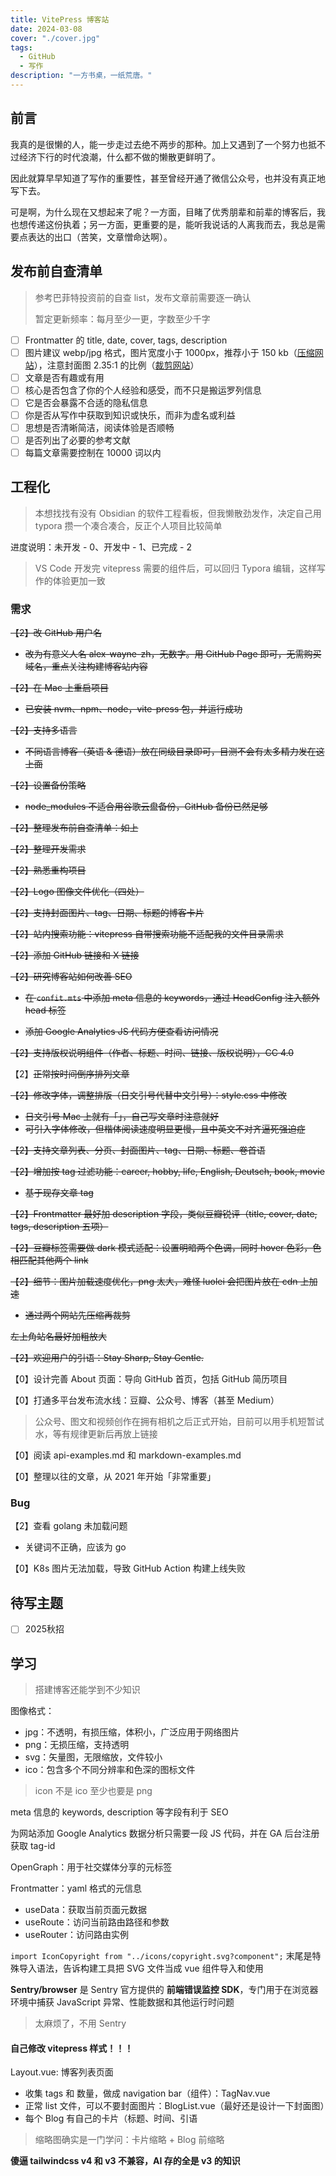 ```yaml
---
title: VitePress 博客站
date: 2024-03-08
cover: "./cover.jpg"
tags: 
  - GitHub
  - 写作
description: "一方书桌，一纸荒唐。"
---
```



## 前言

我真的是很懒的人，能一步走过去绝不两步的那种。加上又遇到了一个努力也抵不过经济下行的时代浪潮，什么都不做的懒散更鲜明了。

因此就算早早知道了写作的重要性，甚至曾经开通了微信公众号，也并没有真正地写下去。

可是啊，为什么现在又想起来了呢？一方面，目睹了优秀朋辈和前辈的博客后，我也想传递这份执着；另一方面，更重要的是，能听我说话的人离我而去，我总是需要点表达的出口（苦笑，文章憎命达啊）。

## 发布前自查清单

> 参考巴菲特投资前的自查 list，发布文章前需要逐一确认
>
> 暂定更新频率：每月至少一更，字数至少千字

* [ ] Frontmatter 的 title, date, cover, tags, description
* [ ] 图片建议 webp/jpg 格式，图片宽度小于 1000px，推荐小于 150 kb（[压缩网站](https://squoosh.app/)），注意封面图 2.35:1 的比例（[裁剪网站](https://croppola.com/)）
* [ ] 文章是否有趣或有用
* [ ] 核心是否包含了你的个人经验和感受，而不只是搬运罗列信息
* [ ] 它是否会暴露不合适的隐私信息
* [ ] 你是否从写作中获取到知识或快乐，而非为虚名或利益
* [ ] 思想是否清晰简洁，阅读体验是否顺畅
* [ ] 是否列出了必要的参考文献
* [ ] 每篇文章需要控制在 10000 词以内

## 工程化

> 本想找找有没有 Obsidian 的软件工程看板，但我懒散劲发作，决定自己用 typora 攒一个凑合凑合，反正个人项目比较简单

进度说明：未开发 - 0、开发中 - 1、已完成 - 2

> VS Code 开发完 vitepress 需要的组件后，可以回归 Typora 编辑，这样写作的体验更加一致

### 需求

~~【2】改 GitHub 用户名~~

* ~~改为有意义人名 alex-wayne-zh，无数字。用 GitHub Page 即可，无需购买域名，重点关注构建博客站内容~~

~~【2】在 Mac 上重启项目~~

* ~~已安装 nvm、npm、node，vite-press 包，并运行成功~~

~~【2】支持多语言~~

* ~~不同语言博客（英语 & 德语）放在同级目录即可，目测不会有太多精力发在这上面~~

~~【2】设置备份策略~~

* ~~node_modules 不适合用谷歌云盘备份，GitHub 备份已然足够~~

~~【2】整理发布前自查清单：如上~~

~~【2】整理开发需求~~

~~【2】熟悉重构项目~~

~~【2】Logo 图像文件优化（四处）~~

~~【2】支持封面图片、tag、日期、标题的博客卡片~~

~~【2】站内搜索功能：vitepress 自带搜索功能不适配我的文件目录需求~~

~~【2】添加 GitHub 链接和 X 链接~~

~~【2】研究博客站如何改善 SEO~~

* ~~在 `confit.mts`  中添加 meta 信息的 keywords，通过 HeadConfig 注入额外 head 标签~~

* ~~添加 Google Analytics JS 代码方便查看访问情况~~

~~【2】支持版权说明组件（作者、标题、时间、链接、版权说明），CC 4.0~~

【2】~~正常按时间倒序排列文章~~

~~【2】修改字体，调整排版（日文引号代替中文引号）：style.css 中修改~~

* ~~日文引号 Mac 上就有「」，自己写文章时注意就好~~
* ~~可引入字体修改，但楷体阅读速度明显更慢，且中英文不对齐逼死强迫症~~

~~【2】支持文章列表、分页、封面图片、tag、日期、标题、卷首语~~

~~【2】增加按 tag 过滤功能：career, hobby, life, English, Deutsch, book, movie~~

* ~~基于现存文章 tag~~

~~【2】Frontmatter 最好加 description 字段，类似豆瓣锐评（title, cover, date, tags, description 五项）~~

~~【2】豆瓣标签需要做 dark 模式适配：设置明暗两个色调，同时 hover 色彩，色相匹配其他两个 link~~

~~【2】细节：图片加载速度优化，png 太大，难怪 luolei 会把图片放在 cdn 上加速~~

* ~~通过两个网站先压缩再裁剪~~

~~左上角站名最好加粗放大~~

~~【2】欢迎用户的引语：Stay Sharp, Stay Gentle.~~



【0】设计完善 About 页面：导向 GitHub 首页，包括 GitHub 简历项目

【0】打通多平台发布流水线：豆瓣、公众号、博客（甚至 Medium）

> 公众号、图文和视频创作在拥有相机之后正式开始，目前可以用手机短暂试水，等有规律更新后再放上链接

【0】阅读 api-examples.md 和 markdown-examples.md

【0】整理以往的文章，从 2021 年开始「非常重要」

### Bug

【2】查看 golang 未加载问题

* 关键词不正确，应该为 go

【0】K8s 图片无法加载，导致 GitHub Action 构建上线失败

## 待写主题

* [ ] 2025秋招

## 学习

> 搭建博客还能学到不少知识

图像格式：

* jpg：不透明，有损压缩，体积小，广泛应用于网络图片
* png：无损压缩，支持透明
* svg：矢量图，无限缩放，文件较小
* ico：包含多个不同分辨率和色深的图标文件

> icon 不是 ico 至少也要是 png

meta 信息的 keywords, description 等字段有利于 SEO

为网站添加 Google Analytics 数据分析只需要一段 JS 代码，并在 GA 后台注册获取 tag-id

OpenGraph：用于社交媒体分享的元标签

Frontmatter：yaml 格式的元信息

* useData：获取当前页面元数据
* useRoute：访问当前路由路径和参数
* useRouter：访问路由实例

`import IconCopyright from "../icons/copyright.svg?component";` 末尾是特殊导入语法，告诉构建工具把 SVG 文件当成 vue 组件导入和使用

**Sentry/browser** 是 Sentry 官方提供的 **前端错误监控 SDK**，专门用于在浏览器环境中捕获 JavaScript 异常、性能数据和其他运行时问题

> 太麻烦了，不用 Sentry

#### 自己修改 vitepress 样式！！！

Layout.vue: 博客列表页面

* 收集 tags 和 数量，做成 navigation bar（组件）：TagNav.vue
* 正常 list 文件，可以不要封面图片：BlogList.vue（最好还是设计一下封面图）
* 每个 Blog 有自己的卡片（标题、时间、引语

> 缩略图确实是一门学问：卡片缩略 + Blog 前缩略

**傻逼 tailwindcss v4 和 v3 不兼容，AI 存的全是 v3 的知识**

